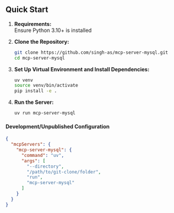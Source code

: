 
## Quick Start

1. **Requirements:**  
   Ensure Python 3.10+ is installed

2. **Clone the Repository:**  
   ```bash
   git clone https://github.com/singh-as/mcp-server-mysql.git
   cd mcp-server-mysql
   ```

3. **Set Up Virtual Environment and Install Dependencies:**  
   ```bash
   uv venv
   source venv/bin/activate
   pip install -e .
   ```

4. **Run the Server:**  
   ```bash
   uv run mcp-server-mysql
   ```  

#### Development/Unpublished Configuration

```json
{
  "mcpServers": {
    "mcp-server-mysql": {
      "command": "uv",
      "args": [
        "--directory",
        "/path/to/git-clone/folder", 
        "run",
        "mcp-server-mysql"
      ]
    }
  }
}
```
